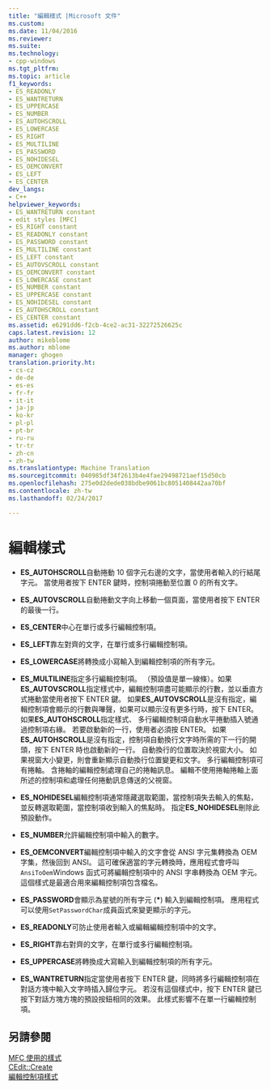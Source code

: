 ```yaml
---
title: "編輯樣式 |Microsoft 文件"
ms.custom: 
ms.date: 11/04/2016
ms.reviewer: 
ms.suite: 
ms.technology:
- cpp-windows
ms.tgt_pltfrm: 
ms.topic: article
f1_keywords:
- ES_READONLY
- ES_WANTRETURN
- ES_UPPERCASE
- ES_NUMBER
- ES_AUTOHSCROLL
- ES_LOWERCASE
- ES_RIGHT
- ES_MULTILINE
- ES_PASSWORD
- ES_NOHIDESEL
- ES_OEMCONVERT
- ES_LEFT
- ES_CENTER
dev_langs:
- C++
helpviewer_keywords:
- ES_WANTRETURN constant
- edit styles [MFC]
- ES_RIGHT constant
- ES_READONLY constant
- ES_PASSWORD constant
- ES_MULTILINE constant
- ES_LEFT constant
- ES_AUTOVSCROLL constant
- ES_OEMCONVERT constant
- ES_LOWERCASE constant
- ES_NUMBER constant
- ES_UPPERCASE constant
- ES_NOHIDESEL constant
- ES_AUTOHSCROLL constant
- ES_CENTER constant
ms.assetid: e6291dd6-f2cb-4ce2-ac31-32272526625c
caps.latest.revision: 12
author: mikeblome
ms.author: mblome
manager: ghogen
translation.priority.ht:
- cs-cz
- de-de
- es-es
- fr-fr
- it-it
- ja-jp
- ko-kr
- pl-pl
- pt-br
- ru-ru
- tr-tr
- zh-cn
- zh-tw
ms.translationtype: Machine Translation
ms.sourcegitcommit: 040985df34f2613b4e4fae29498721aef15d50cb
ms.openlocfilehash: 275e0d2dede038bdbe9061bc8051408442aa70bf
ms.contentlocale: zh-tw
ms.lasthandoff: 02/24/2017

---
```

# <a name="edit-styles"></a>編輯樣式
-   **ES_AUTOHSCROLL**自動捲動 10 個字元右邊的文字，當使用者輸入的行結尾字元。 當使用者按下 ENTER 鍵時，控制項捲動至位置 0 的所有文字。  
  
-   **ES_AUTOVSCROLL**自動捲動文字向上移動一個頁面，當使用者按下 ENTER 的最後一行。  
  
-   **ES_CENTER**中心在單行或多行編輯控制項。  
  
-   **ES_LEFT**靠左對齊的文字，在單行或多行編輯控制項。  
  
-   **ES_LOWERCASE**將轉換成小寫輸入到編輯控制項的所有字元。  
  
-   **ES_MULTILINE**指定多行編輯控制項。 （預設值是單一線條）。如果**ES_AUTOVSCROLL**指定樣式中，編輯控制項盡可能顯示的行數，並以垂直方式捲動當使用者按下 ENTER 鍵。 如果**ES_AUTOVSCROLL**是沒有指定，編輯控制項會顯示的行數與嗶聲，如果可以顯示沒有更多行時，按下 ENTER。 如果**ES_AUTOHSCROLL**指定樣式、 多行編輯控制項自動水平捲動插入號通過控制項右緣。 若要啟動新的一行，使用者必須按 ENTER。 如果**ES_AUTOHSCROLL**是沒有指定，控制項自動換行文字時所需的下一行的開頭，按下 ENTER 時也啟動新的一行。 自動換行的位置取決於視窗大小。 如果視窗大小變更，則會重新顯示自動換行位置變更和文字。 多行編輯控制項可有捲軸。 含捲軸的編輯控制處理自己的捲軸訊息。 編輯不使用捲軸捲軸上面所述的控制項和處理任何捲動訊息傳送的父視窗。  
  
-   **ES_NOHIDESEL**編輯控制項通常隱藏選取範圍，當控制項失去輸入的焦點，並反轉選取範圍，當控制項收到輸入的焦點時。 指定**ES_NOHIDESEL**刪除此預設動作。  
  
-   **ES_NUMBER**允許編輯控制項中輸入的數字。  
  
-   **ES_OEMCONVERT**編輯控制項中輸入的文字會從 ANSI 字元集轉換為 OEM 字集，然後回到 ANSI。 這可確保適當的字元轉換時，應用程式會呼叫`AnsiToOem`Windows 函式可將編輯控制項中的 ANSI 字串轉換為 OEM 字元。 這個樣式是最適合用來編輯控制項包含檔名。  
  
-   **ES_PASSWORD**會顯示為星號的所有字元 (**\***) 輸入到編輯控制項。 應用程式可以使用`SetPasswordChar`成員函式來變更顯示的字元。  
  
-   **ES_READONLY**可防止使用者輸入或編輯編輯控制項中的文字。  
  
-   **ES_RIGHT**靠右對齊的文字，在單行或多行編輯控制項。  
  
-   **ES_UPPERCASE**將轉換成大寫輸入到編輯控制項的所有字元。  
  
-   **ES_WANTRETURN**指定當使用者按下 ENTER 鍵，同時將多行編輯控制項在對話方塊中輸入文字時插入歸位字元。 若沒有這個樣式中，按下 ENTER 鍵已按下對話方塊方塊的預設按鈕相同的效果。 此樣式影響不在單一行編輯控制項。  
  
## <a name="see-also"></a>另請參閱  
 [MFC 使用的樣式](../../mfc/reference/styles-used-by-mfc.md)   
 [CEdit::Create](../../mfc/reference/cedit-class.md#create)   
 [編輯控制項樣式](http://msdn.microsoft.com/library/windows/desktop/bb775464)


